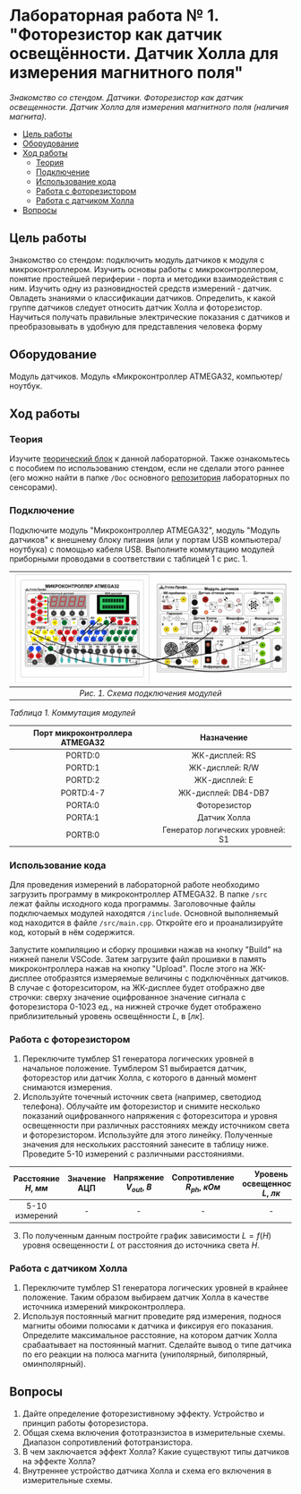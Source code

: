 # Лабораторная работа № 1. "Фоторезистор как датчик освещённости. Датчик Холла для измерения магнитного поля"

*Знакомство со стендом. Датчики. Фоторезистор как датчик освещенности. Датчик Холла для измерения магнитного поля (наличия магнита).*

- [Цель работы](#цель-работы)
- [Оборудование](#оборудование)
- [Ход работы](#ход-работы)
  - [Теория](#теория)
  - [Подключение](#подключение)
  - [Использование кода](#использование-кода)
  - [Работа с фоторезистором](#работа-с-фоторезистором)
  - [Работа с датчиком Холла](#работа-с-датчиком-холла)
- [Вопросы](#вопросы)

## Цель работы

Знакомство со стендом: подключить модуль датчиков к модуля с микроконтроллером. Изучить основы работы с микроконтроллером, понятие простейшей периферии - порта и методики взаимодействия с ним. Изучить одну из разновидностей средств измерений - датчик. Овладеть знаниями о классификации датчиков. Определить, к какой группе датчиков следует относить датчик Холла и фоторезистор. Научиться получать правильные электрические показания с датчиков и преобразовывать в удобную для представления человека форму

## Оборудование

Модуль датчиков. Модуль «Микроконтроллер ATMEGA32, компьютер/ноутбук.

## Ход работы

### Теория

Изучите [теорический блок](Theory.md) к данной лабораторной. Также ознакомьтесь с пособием по использованию стендом, если не сделали этого раннее (его можно найти в папке `/Doc` основного [репозитория](https://github.com/albatron22/sensors-lab) лабораторных по сенсорами).

### Подключение

Подключите модуль "Микроконтроллер ATMEGA32", модуль "Модуль датчиков" к внешнему блоку питания (или у портам USB компьютера/ноутбука) с помощью кабеля USB. Выполните коммутацию модулей приборными проводами в соответствии с таблицей 1 с рис. 1.

| ![fig.1](images/lab1-scheme.png "Схема подключения модулей") |
| :----------------------------------------------------------: |
|             *Рис. 1. Схема подключения модулей*              |

*Таблица 1. Коммутация модулей*

| Порт микроконтроллера ATMEGA32 |            Назначение            |
| :----------------------------: | :------------------------------: |
|            PORTD:0             |          ЖК-дисплей: RS          |
|            PORTD:1             |         ЖК-дисплей: R/W          |
|            PORTD:2             |          ЖК-дисплей: E           |
|           PORTD:4-7            |       ЖК-дисплей: DB4-DB7        |
|            PORTA:0             |           Фоторезистор           |
|            PORTA:1             |           Датчик Холла           |
|            PORTB:0             | Генератор логических уровней: S1 |

### Использование кода

Для проведения измерений в лабораторной работе необходимо загрузить программу в микроконтроллер ATMEGA32. В папке `/src` лежат файлы исходного кода программы. Заголовочные файлы подключаемых модулей находятся `/include`. Основной выполняемый код находится в файле `/src/main.cpp`. Откройте его и проанализируйте код, который в нём содержится.

Запустите компиляцию и сборку прошивки нажав на кнопку "Build" на нижней панели VSCode. Затем загрузите файл прошивки в память микроконтроллера нажав на кнопку "Upload". После этого на ЖК-дисплее отобразятся измеряемые величины с подключённых датчиков. В случае с фоторезситором, на ЖК-дисплее будет отображно две строчки: сверху значение оцифрованное значение сигнала с фоторезистора 0-1023 ед., на нижней строчке будет отображено приблизительный уровень освещённости $L$, в $[лк]$. 

### Работа с фоторезистором

1. Переключите тумблер S1 генератора логических уровней в начальное положение. Тумблером S1 выбирается датчик, фоторезстор или датчик Холла, с которого в данный момент снимаются измерения.
2. Используйте точечный источник света (например, светодиод телефона). Облучайте им фоторезистор и снимите несколько показаний оцифрованного напряжения с фоторезситора и уровня освещенности при различных расстояниях между источником света и фоторезистором. Используйте для этого линейку. Полученные значения для нескольких расстояний занесите в таблицу ниже. Проведите 5-10 измерений с различными расстояниями.

| Расстояние $H$, $мм$ | Значение АЦП | Напряжение $V_{out}$, $В$ | Сопротивление $R_{ph}$, $кОм$ | Уровень освещенности $L$, $лк$ |
| :------------------: | :----------: | :-----------------------: | :---------------------------: | :----------------------------: |
|    5-10 измерений    |      -       |             -             |               -               |               -                |

3. По полученным данным постройте график зависимости $L=f(H)$ уровня освещенности $L$ от расстояния до источника света $H$. 

### Работа с датчиком Холла

1. Переключите тумблер S1 генератора логических уровней в крайнее положение. Таким образом выбираем датчик Холла в качестве источника измерений микроконтроллера.
2. Используя постоянный магнит проведите ряд измерения, поднося магниты обоими полюсами к датчика и фиксируя его показания. Определите максимальное расстояние, на котором датчик Холла срабаатывает на постоянный магнит. Сделайте вывод о типе датчика по его реакции на полюса магнита (униполярный, биполярный, оминполярный).

## Вопросы

1. Дайте определение фоторезистивному эффекту. Устройство и принцип работы фоторезистора.
2. Общая схема включения фототразнзистоа в измерительные схемы. Диапазон сопротивлений фототранзистора.
3. В чем заключается эффект Холла? Какие существуют типы датчиков на эффекте Холла?
4. Внутреннее устройство датчика Холла и схема его включения в измерительные схемы.